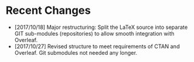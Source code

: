 # Recent Changes

* [2017/10/18] Major restructuring: Split the LaTeX source into separate GIT sub-modules (repositories) to allow smooth integration with Overleaf.
* [2017/10/27] Revised structure to meet requirements of CTAN and Overleaf. Git submodules not needed any longer.
